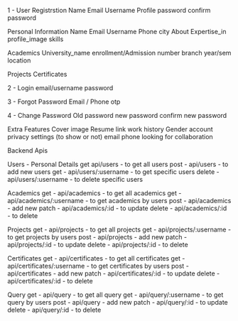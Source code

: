 1 - User Registrstion
Name
Email
Username
Profile
password
confirm password

Personal Information
Name
Email
Username
Phone
city
About
Expertise_in
profile_image
skills

Academics
University_name
enrollment/Admission number
branch
year/sem
location

Projects
Certificates

2 - Login
email/username
password

3 - Forgot Password
Email / Phone otp

4 - Change Password
Old password
new password
confirm new password

Extra Features
Cover image
Resume link
work history
Gender
account privacy settings (to show or not)
email
phone
looking for collaboration

Backend Apis

Users - Personal Details
get api/users - to get all users
post - api/users - to add new users
get - api/users/:username - to get specific users
delete - api/users/:username - to delete specific users

Academics
get - api/academics - to get all academics
get - api/academics/:username - to get academics by users
post - api/academics - add new
patch - api/academics/:id - to update
delete - api/academics/:id - to delete

Projects
get - api/projects - to get all projects
get - api/projects/:username - to get projects by users
post - api/projects - add new
patch - api/projects/:id - to update
delete - api/projects/:id - to delete

Certificates
get - api/certificates - to get all certificates
get - api/certificates/:username - to get certificates by users
post - api/certificates - add new
patch - api/certificates/:id - to update
delete - api/certificates/:id - to delete

Query
get - api/query - to get all query
get - api/query/:username - to get query by users
post - api/query - add new
patch - api/query/:id - to update
delete - api/query/:id - to delete
